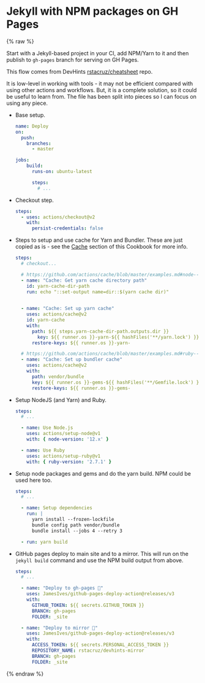 # Jekyll with NPM packages on GH Pages

{% raw %}

Start with a Jekyll-based project in your CI, add NPM/Yarn to it and then publish to `gh-pages` branch for serving on GH Pages.

This flow comes from DevHints [rstacruz/cheatsheet](https://github.com/rstacruz/cheatsheets) repo.

It is low-level in working with tools - it may not be efficient compared with using other actions and workflows. But, it is a complete solution, so it could be useful to learn from. The file has been split into pieces so I can focus on using any piece.

- Base setup.
    ```yaml
    name: Deploy
    on:
      push:
        branches:
          - master

    jobs:
        build:
          runs-on: ubuntu-latest

          steps:
            # ...
    ```
- Checkout step.
    ```yaml
    steps:
      - uses: actions/checkout@v2
        with:
          persist-credentials: false
    ```
- Steps to setup and use cache for Yarn and Bundler. These are just copied as is - see the [Cache](/recipes/ci-cd/github-actions/workflows/cache.md) section of this Cookbook for more info.
    ```yaml
    steps:
      # checkout...

      # https://github.com/actions/cache/blob/master/examples.md#node---yarn
      - name: "Cache: Get yarn cache directory path"
        id: yarn-cache-dir-path
        run: echo "::set-output name=dir::$(yarn cache dir)"

       
      - name: "Cache: Set up yarn cache"
        uses: actions/cache@v2
        id: yarn-cache
        with:
          path: ${{ steps.yarn-cache-dir-path.outputs.dir }}
            key: ${{ runner.os }}-yarn-${{ hashFiles('**/yarn.lock') }}
          restore-keys: ${{ runner.os }}-yarn-

      # https://github.com/actions/cache/blob/master/examples.md#ruby---bundler
      - name: "Cache: Set up bundler cache"
        uses: actions/cache@v2
        with:
          path: vendor/bundle
          key: ${{ runner.os }}-gems-${{ hashFiles('**/Gemfile.lock') }}
          restore-keys: ${{ runner.os }}-gems-
    ```
- Setup NodeJS (and Yarn) and Ruby.
    ```yaml
    steps:
      # ...

      - name: Use Node.js
        uses: actions/setup-node@v1
        with: { node-version: '12.x' }

      - name: Use Ruby
        uses: actions/setup-ruby@v1
        with: { ruby-version: '2.7.1' }
    ```
- Setup node packages and gems and do the yarn build. NPM could be used here too.
    ```yaml
    steps:
      # ...

      - name: Setup dependencies
        run: |
          yarn install --frozen-lockfile
          bundle config path vendor/bundle
          bundle install --jobs 4 --retry 3

      - run: yarn build
    ```
- GitHub pages deploy to main site and to a mirror. This will run on the `jekyll build` command and use the NPM build output from above.
    ```yaml
    steps:
      # ...

      - name: "Deploy to gh-pages 🚀"
        uses: JamesIves/github-pages-deploy-action@releases/v3
        with:
          GITHUB_TOKEN: ${{ secrets.GITHUB_TOKEN }}
          BRANCH: gh-pages
          FOLDER: _site

      - name: "Deploy to mirror 🚀"
        uses: JamesIves/github-pages-deploy-action@releases/v3
        with:
          ACCESS_TOKEN: ${{ secrets.PERSONAL_ACCESS_TOKEN }}
          REPOSITORY_NAME: rstacruz/devhints-mirror
          BRANCH: gh-pages
          FOLDER: _site
    ```

{% endraw %}
